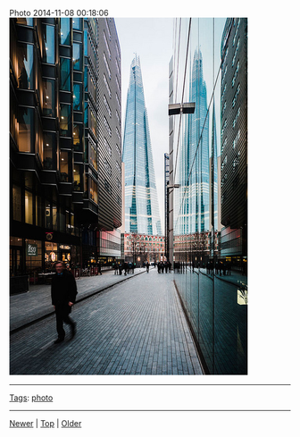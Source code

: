 <!--
title: Photo 2014-11-08 00
date: 2020-06-28T14:57:48.952Z
tags: photo
-->










Photo 2014-11-08 00:18:06
![](102048321262-0.jpg)

<!--BOTTOM-POST-NAVIGATION-->
---

[Tags](tags.md): [photo](tag-photo.md)

---

[Newer](101954055367.md) | [Top](index.md) | [Older](102180499932.md)